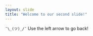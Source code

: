 ```yaml
---
layout: slide
title: "Welcome to our second slide!"
---
```

`¯\_(ツ)_/¯`
Use the left arrow to go back!
